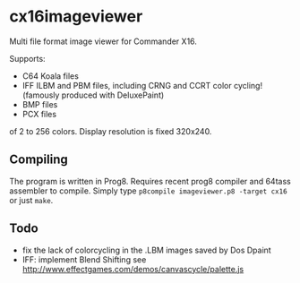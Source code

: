 # cx16imageviewer
Multi file format image viewer for Commander X16.

Supports:

- C64 Koala files
- IFF ILBM and PBM files, including CRNG and CCRT color cycling! (famously produced with DeluxePaint)
- BMP files
- PCX files

of 2 to 256 colors. Display resolution is fixed 320x240.

## Compiling

The program is written in Prog8. Requires recent prog8 compiler and 64tass assembler to compile.
Simply type ``p8compile imageviewer.p8 -target cx16`` or just ``make``.


## Todo

- fix the lack of colorcycling in the .LBM images saved by Dos Dpaint
- IFF: implement Blend Shifting see http://www.effectgames.com/demos/canvascycle/palette.js
